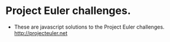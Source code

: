 # Project Euler challenges.
+ These are javascript solutions to the Project Euler challenges.
http://projecteuler.net
